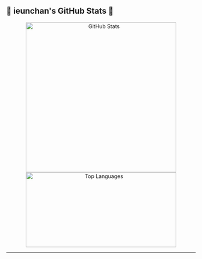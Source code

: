 ## 🌟 ieunchan's GitHub Stats 🌟

<div align="center">
  <img src="https://github-readme-stats.vercel.app/api?username=ieunchan&show_icons=true&theme=tokyonight&hide_border=true&title_color=FF6347&icon_color=FFD700&text_color=FFFFFF" alt="GitHub Stats" width="400" />
  <img src="https://github-readme-stats.vercel.app/api/top-langs/?username=ieunchan&show_icons=true&theme=tokyonight&hide_border=true&title_color=FF6347&icon_color=FFD700&layout=compact" alt="Top Languages" width="400" height="200" />
</div>

---

<!--
**ieunchan/ieunchan** is a ✨ _special_ ✨ repository because its `README.md` (this file) appears on your GitHub profile.

Here are some ideas to get you started:

- 🔭 I’m currently working on ...
- 🌱 I’m currently learning ...
- 👯 I’m looking to collaborate on ...
- 🤔 I’m looking for help with ...
- 💬 Ask me about ...
- 📫 How to reach me: ...
- 😄 Pronouns: ...
- ⚡ Fun fact: ...
-->
